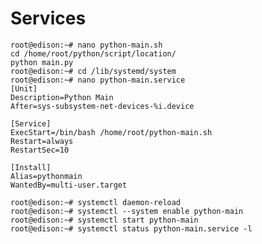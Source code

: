 Services
==


    
    root@edison:~# nano python-main.sh
    cd /home/root/python/script/location/
    python main.py
    root@edison:~# cd /lib/systemd/system
    root@edison:~# nano python-main.service
    [Unit]
    Description=Python Main
    After=sys-subsystem-net-devices-%i.device

    [Service]
    ExecStart=/bin/bash /home/root/python-main.sh
    Restart=always
    RestartSec=10 

    [Install]
    Alias=pythonmain
    WantedBy=multi-user.target
    
    root@edison:~# systemctl daemon-reload
    root@edison:~# systemctl --system enable python-main
    root@edison:~# systemctl start python-main
    root@edison:~# systemctl status python-main.service -l

